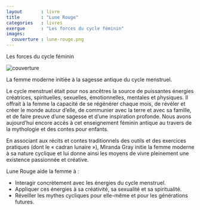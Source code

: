 ```yaml
---
layout       : livre
title        : "Lune Rouge"
categories   : livres
exergue      : "Les forces du cycle féminin"
images:
  couverture : lune-rouge.png
---
```


Les forces du cycle féminin

![couverture](../../../../images-livres/lune-rouge.png)

La femme moderne initiée à la sagesse antique du cycle menstruel.

Le cycle menstruel était pour nos ancêtres la source de puissantes énergies créatrices, spirituelles, sexuelles, émotionnelles, mentales et physiques. Il offrait à la femme la capacité de se régénérer chaque mois, de révéler et créer le monde autour d’elle, de communier avec la terre et avec sa famille, et de faire preuve d’une sagesse et d’une inspiration profonde. Nous avons aujourd’hui encore accès à cet enseignement féminin antique au travers de la mythologie et des contes pour enfants.

En associant aux récits et contes traditionnels des outils et des exercices pratiques (dont le « cadran lunaire »), Miranda Gray initie la femme moderne à sa nature cyclique et lui donne ainsi les moyens de vivre pleinement une existence passionnée et créative.

Lune Rouge aide la femme à :
- Interagir concrètement avec les énergies du cycle menstruel.
- Appliquer ces énergies à sa créativité, sa sexualité et sa spiritualité.
- Réveiller les mythes cycliques pour elle-même et pour les générations futures.
